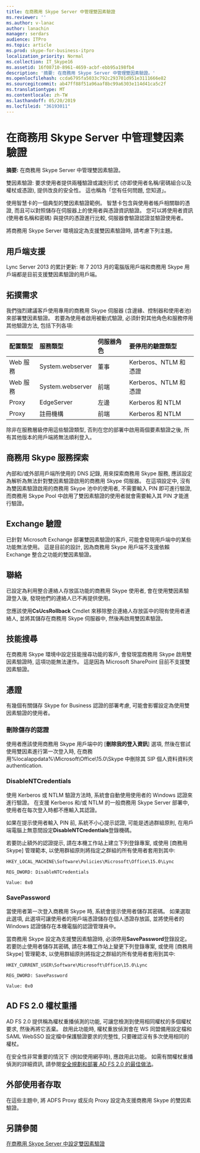 ```yaml
---
title: 在商務用 Skype Server 中管理雙因素驗證
ms.reviewer: ''
ms.author: v-lanac
author: lanachin
manager: serdars
audience: ITPro
ms.topic: article
ms.prod: skype-for-business-itpro
localization_priority: Normal
ms.collection: IT_Skype16
ms.assetid: 16f08710-8961-4659-acbf-ebb95a198fb4
description: '摘要: 在商務用 Skype Server 中管理雙因素驗證。'
ms.openlocfilehash: ccda6795fa5033c792c293701d951e3111666e82
ms.sourcegitcommit: ab47ff88f51a96aaf8bc99a6303e114d41ca5c2f
ms.translationtype: MT
ms.contentlocale: zh-TW
ms.lasthandoff: 05/20/2019
ms.locfileid: "36193011"
---
```

# <a name="manage-two-factor-authentication-in-skype-for-business-server"></a>在商務用 Skype Server 中管理雙因素驗證
 
**摘要:** 在商務用 Skype Server 中管理雙因素驗證。
  
雙因素驗證: 要求使用者提供兩種驗證或識別形式 (亦即使用者名稱/密碼組合以及權杖或憑證), 提供改良的安全性。 這也稱為「您有任何問題, 您知道」。 
  
使用智慧卡的一個典型的雙因素驗證範例。 智慧卡包含與使用者帳戶相關聯的憑證, 而且可以對照儲存在伺服器上的使用者與憑證資訊驗證。 您可以將使用者資訊 (使用者名稱和密碼) 與提供的憑證進行比較, 伺服器會驗證認證並驗證使用者。
  
將商務用 Skype Server 環境設定為支援雙因素驗證時, 請考慮下列主題。
  
## <a name="client-support"></a>用戶端支援

Lync Server 2013 的累計更新: 年 7 2013 月的電腦版用戶端和商務用 Skype 用戶端都是目前支援雙因素驗證的用戶端。
  
## <a name="topology-requirements"></a>拓撲需求

我們強烈建議客戶使用專用的商務用 Skype 伺服器 (含邊緣、控制器和使用者池) 來部署雙因素驗證。 若要為使用者啟用被動式驗證, 必須針對其他角色和服務停用其他驗證方法, 包括下列各項:
  
|**配置類型**|**服務類型**|**伺服器角色**|**要停用的驗證類型**|
|:-----|:-----|:-----|:-----|
|Web 服務  <br/> |System.webserver  <br/> |董事  <br/> |Kerberos、NTLM 和憑證  <br/> |
|Web 服務  <br/> |System.webserver  <br/> |前端  <br/> |Kerberos、NTLM 和憑證  <br/> |
|Proxy  <br/> |EdgeServer  <br/> |左邊  <br/> |Kerberos 和 NTLM  <br/> |
|Proxy  <br/> |註冊機構  <br/> |前端  <br/> |Kerberos 和 NTLM  <br/> |
   
除非在服務層級停用這些驗證類型, 否則在您的部署中啟用兩個要素驗證之後, 所有其他版本的用戶端將無法順利登入。
  
## <a name="skype-for-business-service-discovery"></a>商務用 Skype 服務探索

內部和/或外部用戶端所使用的 DNS 記錄, 用來探索商務用 Skype 服務, 應該設定為解析為無法針對雙因素驗證啟用的商務用 Skype 伺服器。 在這項設定中, 沒有為雙因素驗證啟用的商務用 Skype 池中的使用者, 不需要輸入 PIN 即可進行驗證, 而商務用 Skype Pool 中啟用了雙因素驗證的使用者就會需要輸入其 PIN 才能進行驗證。
  
## <a name="exchange-authentication"></a>Exchange 驗證

已針對 Microsoft Exchange 部署雙因素驗證的客戶, 可能會發現用戶端中的某些功能無法使用。 這是目前的設計, 因為商務用 Skype 用戶端不支援依賴 Exchange 整合之功能的雙因素驗證。
  
## <a name="contacts"></a>聯絡

已設定為利用整合連絡人存放區功能的商務用 Skype 使用者, 會在使用雙因素驗證登入後, 發現他們的連絡人已不再提供使用。
  
您應該使用**CsUcsRollback** Cmdlet 來移除整合連絡人存放區中的現有使用者連絡人, 並將其儲存在商務用 Skype 伺服器中, 然後再啟用雙因素驗證。
  
## <a name="skill-search"></a>技能搜尋

在商務用 Skype 環境中設定技能搜尋功能的客戶, 會發現當商務用 Skype 啟用雙因素驗證時, 這項功能無法運作。 這是因為 Microsoft SharePoint 目前不支援雙因素驗證。
  
## <a name="credentials"></a>憑證

有幾個有關儲存 Skype for Business 認證的部署考慮, 可能會影響設定為使用雙因素驗證的使用者。
  
### <a name="deleting-saved-credentials"></a>刪除儲存的認證

使用者應該使用商務用 Skype 用戶端中的 [**刪除我的登入資訊**] 選項, 然後在嘗試使用雙因素進行第一次登入時, 在商務用%localappdata%\Microsoft\Office\15.0\Skype 中刪除其 SIP 個人資料資料夾authentication.
  
### <a name="disablentcredentials"></a>DisableNTCredentials

使用 Kerberos 或 NTLM 驗證方法時, 系統會自動使用使用者的 Windows 認證來進行驗證。 在支援 Kerberos 和/或 NTLM 的一般商務用 Skype Server 部署中, 使用者在每次登入時都不應輸入其認證。
  
如果在提示使用者輸入 PIN 前, 系統不小心提示認證, 可能是透過群組原則, 在用戶端電腦上無意間設定**DisableNTCredentials**登錄機碼。
  
若要防止額外的認證提示, 請在本機工作站上建立下列登錄專案, 或使用 [商務用 Skype] 管理範本, 以使用群組原則將指定之群組的所有使用者套用到其中:
  
    HKEY_LOCAL_MACHINE\Software\Policies\Microsoft\Office\15.0\Lync
  
    REG_DWORD: DisableNTCredentials
  
    Value: 0x0
  
### <a name="savepassword"></a>SavePassword

當使用者第一次登入商務用 Skype 時, 系統會提示使用者儲存其密碼。 如果選取此選項, 此選項可讓使用者的用戶端憑證儲存在個人憑證存放區, 並將使用者的 Windows 認證儲存在本機電腦的認證管理員中。
  
當商務用 Skype 設定為支援雙因素驗證時, 必須停用**SavePassword**登錄設定。 若要防止使用者儲存其密碼, 請在本機工作站上變更下列登錄專案, 或使用 [商務用 Skype] 管理範本, 以使用群組原則將指定之群組的所有使用者套用到其中:
  
    HKEY_CURRENT_USER\Software\Microsoft\Office\15.0\Lync
  
    REG_DWORD: SavePassword
  
    Value: 0x0
  
## <a name="ad-fs-20-token-replay"></a>AD FS 2.0 權杖重播

AD FS 2.0 提供稱為權杖重播偵測的功能, 可讓您檢測到使用相同權杖的多個權杖要求, 然後再將它丟棄。 啟用此功能時, 權杖重放偵測會在 WS 同盟備用設定檔和 SAML WebSSO 設定檔中保護驗證要求的完整性, 只要確認沒有多次使用相同的權杖。
  
在安全性非常重要的情況下 (例如使用網亭時), 應啟用此功能。 如需有關權杖重播偵測的詳細資訊, 請參閱[安全規劃和部署 AD FS 2.0 的最佳做法](https://go.microsoft.com/fwlink/p/?LinkId=309215)。
  
## <a name="external-user-access"></a>外部使用者存取

在這些主題中, 將 ADFS Proxy 或反向 Proxy 設定為支援商務用 Skype 的雙因素驗證。
  
## <a name="see-also"></a>另請參閱

[在商務用 Skype Server 中設定雙因素驗證](configure-two-factor.md)
  
